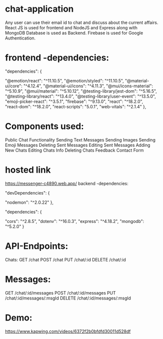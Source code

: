 # chat-application
Any user can use their email id to chat and discuss about the current affairs. React JS is used for frontend and NodeJS and Express along with MongoDB Database is used as Backend. Firebase is used for Google Authentication.




# frontend -dependencies:
"dependencies": {

"@emotion/react": "^11.10.5",
"@emotion/styled": "^11.10.5",
"@material-ui/core": "^4.12.4",
"@material-ui/icons": "^4.11.3",
"@mui/icons-material": "^5.10.9",
"@mui/material": "^5.10.12",
"@testing-library/jest-dom": "^5.16.5",
"@testing-library/react": "^13.4.0",
"@testing-library/user-event": "^13.5.0",
"emoji-picker-react": "^3.5.1",
"firebase": "^9.13.0",
"react": "^18.2.0",
"react-dom": "^18.2.0",
"react-scripts": "5.0.1",
"web-vitals": "^2.1.4"
},



 # Components used:
Public Chat Functionality
Sending Text Messages
Sending Images
Sending Emoji Messages
Deleting Sent Messages
Editing Sent Messages
Adding New Chats
Editing Chats Info
Deleting Chats
Feedback Contact Form



# hosted link
https://messenger-c4890.web.app/
 backend -dependencies:

 "devDependencies": {

"nodemon": "^2.0.22"
},

 "dependencies": {

"cors": "^2.8.5",
"dotenv": "^16.0.3",
"express": "^4.18.2",
"mongodb": "^5.2.0"
}

# API-Endpoints:
Chats:
GET /chat
POST /chat
PUT /chat/:id
DELETE /chat/:id


# Messages:
GET /chat/:id/messages
POST /chat/:id/messages
PUT /chat/:id/messages/:msgId
DELETE /chat/:id/messages/:msgId


# Demo:
https://www.kapwing.com/videos/6372f2b0bfdfd30011d528df



